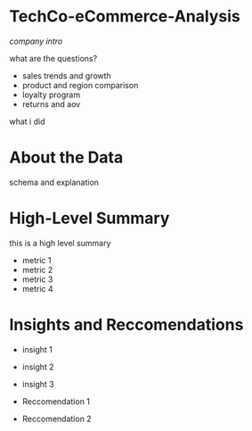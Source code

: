# TechCo-eCommerce-Analysis
_company intro_ 

what are the questions? 
- sales trends and growth
- product and region comparison
- loyalty program
- returns and aov

what i did 

# About the Data 
schema and explanation 

# High-Level Summary
this is a high level summary 
- metric 1
- metric 2
- metric 3
- metric 4

# Insights and Reccomendations
- insight 1
- insight 2
- insight 3

- Reccomendation 1
- Reccomendation 2 
